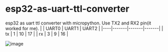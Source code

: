 # esp32-as-uart-ttl-converter
esp32 as uart ttl converter with micropython. 
Use TX2 and RX2 pin(it worked for me).
|    | UART0 | UART1 | UART2 |
|----|-------|-------|-------|
| tx | 1     | 10    | 17    |
| rx | 3     | 9     | 16    |


![image](https://user-images.githubusercontent.com/21161299/154164637-a10ae295-9607-48f3-b5e5-a19115052e09.png)
